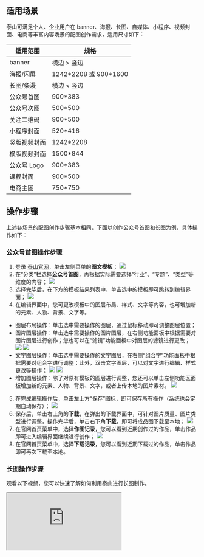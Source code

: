 
## 适用场景
泰山可满足个人、企业用户在 banner、海报、长图、自媒体、小程序、视频封面、电商等丰富内容场景的配图创作需求，适用尺寸如下：

| 适用范围     | 规格                    |
| ------------ | ----------------------- |
| banner       | 横边 > 竖边             |
| 海报/闪屏    | 1242\*2208 或 900\*1600 |
| 长图/条漫    | 横边 < 竖边             |
| 公众号首图   | 900*383                 |
| 公众号次图   | 500*500                 |
| 关注二维码   | 900*500                 |
| 小程序封面   | 520*416                 |
| 竖版视频封面 | 1242*2208               |
| 横版视频封面 | 1500*844                |
| 公众号 Logo   | 900*383                 |
| 课程封面     | 900*500                 |
| 电商主图     | 750*750                 |

## 操作步骤
上述各场景的配图创作步骤基本相同，下面以创作公众号首图和长图为例，具体操作如下：

### 公众号首图操作步骤
1. 登录 [泰山官网](https://taishan.qq.com/)，单击左侧菜单的**图文模板**；
![](https://main.qcloudimg.com/raw/1a49dc943e6aba34bda457cfd8ceffeb.png)
2. 在“分类”栏选择**公众号首图**，再根据实际需要选择“行业”、“专题”、“类型”等维度的内容；
![](https://main.qcloudimg.com/raw/27c74224cc280384eefbd1468cfeda1e.png)
3. 选择完毕后，在下方的模板结果列表中，单击选中的模板即可跳转到编辑界面；
![](https://main.qcloudimg.com/raw/ef9b3e1a409bea1c361fdec6fd06d6d5.png)
4. 在编辑界面中，您可更改模板中的图层布局、样式、文字等内容，也可增加新的元素、人物、背景、文字等。
 - 图层布局操作：单击选中需要操作的图层，通过鼠标移动即可调整图层位置；
 - 图片图层操作：单击选中需要操作的图片图层，在右侧功能面板中根据需要对图片图层进行创作；您也可以在“滤镜”功能面板中对图层的滤镜进行更改；
![](https://main.qcloudimg.com/raw/a379254d260a0bd7a8c4fec40e6494c0.png)
![](https://main.qcloudimg.com/raw/4dd1d9b21be996c30ec06af0c6b47699.png)
 - 文字图层操作：单击选中需要操作的文字图层，在右侧“组合字”功能面板中根据需要对组合字进行调整；此外，双击文字图层，可以对文字进行编辑、样式更改等操作；
![](https://main.qcloudimg.com/raw/175673ff4140f31605896f1fd1ef159d.png)
![](https://main.qcloudimg.com/raw/6409fb2f849eb6fa78922b5396c7b9be.png)                                                                                                                                                                                                                                                                                                                          
 - 增加图层操作：除了对原有模板的图层进行调整，您还可以单击左侧功能区面板增加新的元素、人物、背景、文字，或者上传本地的图片素材。
![](https://main.qcloudimg.com/raw/b0407bd8bb4e4056d96adf876fe9799b.png)
5. 在完成编辑操作后，单击左上方“保存”图标，即可保存所有操作（系统也会定期自动保存）；
![](https://main.qcloudimg.com/raw/17f52ea7d2c31ec36b28ffe1d754caa7.png)
6. 保存后，单击右上角的**下载**，在弹出的下载界面中，可针对图片质量、图片类型进行调整，操作完毕后，单击右下角**下载**，即可将成品图下载至本地；
![](https://main.qcloudimg.com/raw/56ea0f8dfa0e845407fc8ff8e64359af.png)
7. 在官网首页菜单中，选择**作图记录**，您可以看到近期创作过的作品，单击作品即可进入编辑界面继续进行创作；
![](https://main.qcloudimg.com/raw/913875aa8be3d55b3be3c9f8555157e2.png)
8. 在官网首页菜单中，选择**下载记录**，您可以看到近期下载过的作品，单击作品即可再次下载至本地。


### 长图操作步骤
观看以下视频，您可以快速了解如何利用泰山进行长图制作。
<div class="doc-video-mod"><iframe src="https://cloud.tencent.com/edu/learning/quick-play/3298-57513?source=gw.doc.media&withPoster=1&notip=1"></iframe></div>
